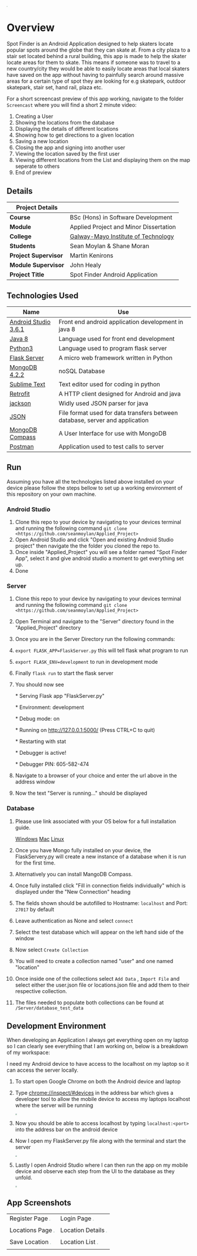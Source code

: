 <img src="images/SpotFinder.png" style="zoom: 15%;" />

# Overview 
Spot Finder is an Android Application designed to help skaters locate popular spots around the globe that they can skate at. From a city plaza to a stair set located behind a rural building, this app is made to help the skater locate areas for them to skate. This means if someone was to travel to a new country/city they would be able to easily locate areas that local skaters have saved on the app without having to painfully search around massive areas for a certain type of spot they are looking for e.g skatepark, outdoor skatepark, stair set, hand rail, plaza etc.

For a short screencast preview of this app working, navigate to the folder `Screencast` where you will find a short 2 minute video:

1. Creating a User
2. Showing the locations from the database
3. Displaying the details of different locations
4. Showing how to get directions to a given location
5. Saving a new location
6. Closing the app and signing into another user
7. Viewing the location saved by the first user
8. Viewing different locations from the List and displaying them on the map seperate to others
9. End of preview

## Details

| Project Details   |     |
| --- | --- |
| **Course** | BSc (Hons) in Software Development  |
| **Module** |  Applied Project and Minor Dissertation |
| **College** | [Galway-Mayo Institute of Technology](http://www.gmit.ie/) |
| **Students** | Sean Moylan & Shane Moran |
| **Project Supervisor** | Martin Kenirons |
| **Module Supervisor** | John Healy |
| **Project Title** | Spot Finder Android Application |



## Technologies Used

| Name                                                         | Use                                                          |
| ------------------------------------------------------------ | ------------------------------------------------------------ |
| [Android Studio 3.6.1](https://developer.android.com/studio) | Front end android application development in java 8          |
| [Java 8](https://www.oracle.com/technetwork/java/javase/overview/java8-2100321.html) | Language used for front end development                      |
| [Python3](https://www.python.org/downloads/)                 | Language used to program flask server                        |
| [Flask Server](https://flask.palletsprojects.com/en/1.1.x/)  | A micro web framework written in Python                      |
| [MongoDB 4.2.2](https://www.mongodb.com/)                    | noSQL Database                                               |
| [Sublime Text](https://www.sublimetext.com/)                 | Text editor used for coding in python                        |
| [Retrofit](https://square.github.io/retrofit/)               | A HTTP client designed for Android and java                  |
| [jackson](https://github.com/FasterXML/jackson)              | Widly used JSON parser for java                              |
| [JSON](https://en.wikipedia.org/wiki/JSON)                   | File format used for data transfers between database, server and application |
| [MongoDB Compass](https://www.mongodb.com/products/compass)  | A User Interface for use with MongoDB                        |
| [Postman](https://www.postman.com/)                          | Application used to test calls to server                     |



## Run

Assuming you have all the technologies listed above installed on your device please follow the steps bellow to set up a working environment of this repository on your own machine.

### Android Studio

1. Clone this repo to your device by navigating to your devices terminal and running the following command `git clone <https://github.com/seanmoylan/Applied_Project>`
2. Open Android Studio and click "Open and existing Android Studio project" then navigate the the folder you cloned the repo to.
3. Once inside "Applied_Project"  you will see a folder named "Spot Finder App", select it and give android studio a moment to get everything set up.
4. Done

### Server

1. Clone this repo to your device by navigating to your devices terminal and running the following command `git clone <https://github.com/seanmoylan/Applied_Project>`

2. Open Terminal and navigate to the "Server" directory found in the "Applied_Project" directory

3. Once you are in the Server Directory run the following commands:

4. `export FLASK_APP=FlaskServer.py` this will tell flask what program to run

5. `export FLASK_ENV=development` to run in development mode

6. Finally `flask run` to start the flask server

7. You should now see

    \* Serving Flask app "FlaskServer.py" 

    \* Environment: development

    \* Debug mode: on

    \* Running on http://127.0.0.1:5000/ (Press CTRL+C to quit)

    \* Restarting with stat

    \* Debugger is active!

    \* Debugger PIN: 605-582-474

8. Navigate to a browser of your choice and enter the url above in the address window

9. Now the text "Server is running..." should be displayed

### Database

1. Please use link associated with your OS below for a full installation guide.

   [Windows](https://docs.mongodb.com/manual/tutorial/install-mongodb-on-windows/)  [Mac](https://docs.mongodb.com/manual/tutorial/install-mongodb-on-os-x/)  [Linux](https://docs.mongodb.com/manual/administration/install-on-linux/)
   
2. Once you have Mongo fully installed on your device, the FlaskServery.py will create a new instance of a database when it is run for the first time.

3. Alternatively you can install MangoDB Compass.

4. Once fully installed click "Fill in connection fields individually" which is displayed under the "New Connection" heading

5. The fields shown should be autofilled to Hostname: `localhost` and Port: `27017` by default

6. Leave authentication as None and select `connect`

7. Select the test database which will appear on the left hand side of the window

8. Now select `Create Collection`

9. You will need to create a collection named "user" and one named "location"

10. Once inside one of the collections select `Add Data` , `Import File` and select either the user.json file or locations.json file and add them to their respective collection.

14. The files needed to populate both collections can be found at` /Server/database_test_data`



## Development Environment

When developing an Application I always get everything open on my laptop so I can clearly see everythiing that I am working on, below is a breakdown of my workspace:



I need my Android device to have access to the localhost on my laptop so it can access the server locally.

1. To start open Google Chrome on both the Android device and laptop

2. Type [chrome://inspect/#devices](chrome://inspect/#devices) in the address bar which gives a developer tool to allow the mobile device to access my laptops localhost where the server will be running

   <img src="images/chrome.png" style="zoom:25%;" />

   

3. Now you should be able to access localhost by typing `localhost:<port>` into the address bar on the android device

4. Now I open my FlaskServer.py file along with the terminal and start the server

   <img src="images/terminalsublime.png" style="zoom: 25%;" />

   

5. Lastly I open Android Studio where I can then run the app on my mobile device and observe each step from the UI to the database as they unfold.

   <img src="images/androidstudio.png" style="zoom: 25%;" />

   
   
   


## App Screenshots

|                                                              |                                                              |
| ------------------------------------------------------------ | ------------------------------------------------------------ |
| Register Page   <img src="Screenshots/register.jpg" style="zoom: 15%;" /> | Login Page        <img src="Screenshots/login.jpg" style="zoom: 15%;" /> |
|                                                              |                                                              |
| Locations Page <img src="Screenshots/locations.jpg" style="zoom: 15%;" /> | Location Details <img src="Screenshots/location_details.jpg" style="zoom: 15%;" /> |
|                                                              |                                                              |
| Save Location   <img src="Screenshots/save_location.jpg" style="zoom: 15%;" /> | Location List      <img src="Screenshots/my_locations.jpg" style="zoom: 15%;" /> |
|                                                              |                                                              |



